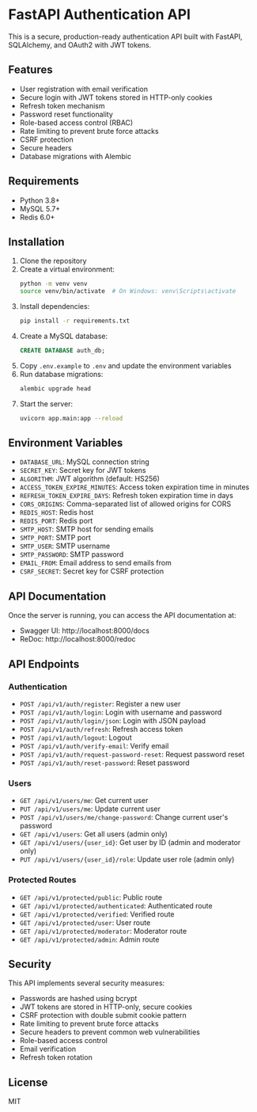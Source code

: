 # FastAPI Authentication API

This is a secure, production-ready authentication API built with FastAPI, SQLAlchemy, and OAuth2 with JWT tokens.

## Features

- User registration with email verification
- Secure login with JWT tokens stored in HTTP-only cookies
- Refresh token mechanism
- Password reset functionality
- Role-based access control (RBAC)
- Rate limiting to prevent brute force attacks
- CSRF protection
- Secure headers
- Database migrations with Alembic

## Requirements

- Python 3.8+
- MySQL 5.7+
- Redis 6.0+

## Installation

1. Clone the repository
2. Create a virtual environment:
   ```bash
   python -m venv venv
   source venv/bin/activate  # On Windows: venv\Scripts\activate
   ```
3. Install dependencies:
   ```bash
   pip install -r requirements.txt
   ```
4. Create a MySQL database:
   ```sql
   CREATE DATABASE auth_db;
   ```
5. Copy `.env.example` to `.env` and update the environment variables
6. Run database migrations:
   ```bash
   alembic upgrade head
   ```
7. Start the server:
   ```bash
   uvicorn app.main:app --reload
   ```

## Environment Variables

- `DATABASE_URL`: MySQL connection string
- `SECRET_KEY`: Secret key for JWT tokens
- `ALGORITHM`: JWT algorithm (default: HS256)
- `ACCESS_TOKEN_EXPIRE_MINUTES`: Access token expiration time in minutes
- `REFRESH_TOKEN_EXPIRE_DAYS`: Refresh token expiration time in days
- `CORS_ORIGINS`: Comma-separated list of allowed origins for CORS
- `REDIS_HOST`: Redis host
- `REDIS_PORT`: Redis port
- `SMTP_HOST`: SMTP host for sending emails
- `SMTP_PORT`: SMTP port
- `SMTP_USER`: SMTP username
- `SMTP_PASSWORD`: SMTP password
- `EMAIL_FROM`: Email address to send emails from
- `CSRF_SECRET`: Secret key for CSRF protection

## API Documentation

Once the server is running, you can access the API documentation at:

- Swagger UI: http://localhost:8000/docs
- ReDoc: http://localhost:8000/redoc

## API Endpoints

### Authentication

- `POST /api/v1/auth/register`: Register a new user
- `POST /api/v1/auth/login`: Login with username and password
- `POST /api/v1/auth/login/json`: Login with JSON payload
- `POST /api/v1/auth/refresh`: Refresh access token
- `POST /api/v1/auth/logout`: Logout
- `POST /api/v1/auth/verify-email`: Verify email
- `POST /api/v1/auth/request-password-reset`: Request password reset
- `POST /api/v1/auth/reset-password`: Reset password

### Users

- `GET /api/v1/users/me`: Get current user
- `PUT /api/v1/users/me`: Update current user
- `POST /api/v1/users/me/change-password`: Change current user's password
- `GET /api/v1/users`: Get all users (admin only)
- `GET /api/v1/users/{user_id}`: Get user by ID (admin and moderator only)
- `PUT /api/v1/users/{user_id}/role`: Update user role (admin only)

### Protected Routes

- `GET /api/v1/protected/public`: Public route
- `GET /api/v1/protected/authenticated`: Authenticated route
- `GET /api/v1/protected/verified`: Verified route
- `GET /api/v1/protected/user`: User route
- `GET /api/v1/protected/moderator`: Moderator route
- `GET /api/v1/protected/admin`: Admin route

## Security

This API implements several security measures:

- Passwords are hashed using bcrypt
- JWT tokens are stored in HTTP-only, secure cookies
- CSRF protection with double submit cookie pattern
- Rate limiting to prevent brute force attacks
- Secure headers to prevent common web vulnerabilities
- Role-based access control
- Email verification
- Refresh token rotation

## License

MIT
